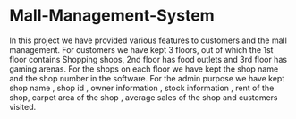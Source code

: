 # Mall-Management-System
In this project we have provided various features to customers and the mall management.
For customers we have kept 3 floors, out of which the 1st floor contains Shopping shops, 2nd floor has food outlets and 3rd floor has gaming arenas. For the shops on each floor we have kept the shop name and the shop number in the software. For the admin purpose we have kept shop name , shop id , owner information , stock information , rent of the shop, carpet area of the shop , average sales of the shop and customers visited.
